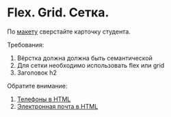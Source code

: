 # Flex. Grid. Сетка.
По [макету](https://www.figma.com/file/pWtalJmD6aLSLa437yTVA9/%D0%9C%D0%B0%D0%BA%D0%B5%D1%82-%D0%B4%D0%BB%D1%8F-TENSOR-SCHOOL?node-id=0%3A1) сверстайте карточку студента.


Требования:
1. Вёрстка должна должна быть семантической
1. Для сетки необходимо использовать flex или grid
1. Заголовок h2


Обратите внимание:
1. [Телефоны в HTML](https://www.gaintap.com/archives/clickable-website-phone-number-and-call-tracking-guide/)
1. [Электронная почта в HTML](https://www.tutorialspoint.com/html/html_email_links.htm)

